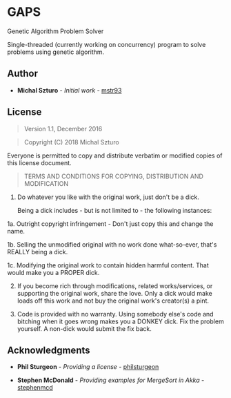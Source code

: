 # GAPS

Genetic Algorithm Problem Solver

Single-threaded (currently working on concurrency) program to solve problems using genetic algorithm.

## Author

* **Michal Szturo** - *Initial work* - [mstr93](https://bitbucket.org/mstr93/)

## License

> Version 1.1, December 2016

> Copyright (C) 2018 Michal Szturo

Everyone is permitted to copy and distribute verbatim or modified
copies of this license document.

> TERMS AND CONDITIONS FOR COPYING, DISTRIBUTION AND MODIFICATION

1. Do whatever you like with the original work, just don't be a dick.

   Being a dick includes - but is not limited to - the following instances:

 1a. Outright copyright infringement - Don't just copy this and change the name.
 
 1b. Selling the unmodified original with no work done what-so-ever, that's REALLY being a dick.
 
 1c. Modifying the original work to contain hidden harmful content. That would make you a PROPER dick.
 

2. If you become rich through modifications, related works/services, or supporting the original work,
share the love. Only a dick would make loads off this work and not buy the original work's
creator(s) a pint.

3. Code is provided with no warranty. Using somebody else's code and bitching when it goes wrong makes
you a DONKEY dick. Fix the problem yourself. A non-dick would submit the fix back.

## Acknowledgments

* **Phil Sturgeon** - *Providing a license* - [philsturgeon](https://github.com/philsturgeon)

* **Stephen McDonald** - *Providing examples for MergeSort in Akka* - [stephenmcd](https://github.com/stephenmcd)


